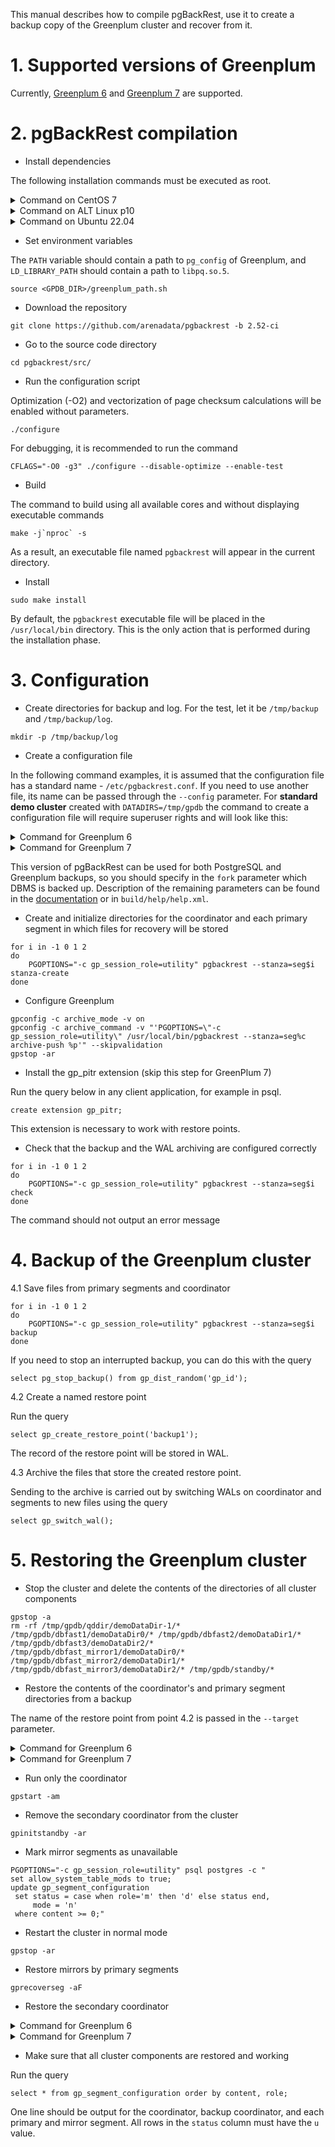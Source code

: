 This manual describes how to compile pgBackRest, use it to create a backup copy of the Greenplum cluster and recover from it.

# 1. Supported versions of Greenplum

Currently, [Greenplum 6](https://docs.vmware.com/en/VMware-Greenplum/6/greenplum-database/landing-index.html) and [Greenplum 7](https://docs.vmware.com/en/VMware-Greenplum/7/greenplum-database/landing-index.html) are supported.

# 2. pgBackRest compilation

- Install dependencies

The following installation commands must be executed as root.

<details> <summary> Command on CentOS 7 </summary>

```
yum install git gcc openssl-devel libxml2-devel bzip2-devel libzstd-devel lz4-devel libyaml-devel zlib-devel libssh2-devel
```
</details>

<details> <summary> Command on ALT Linux p10 </summary>

```
apt-get update
apt-get install git gcc openssl-devel libxml2-devel bzip2-devel libzstd-devel liblz4-devel libyaml-devel zlib-devel libssh2-devel
```
</details>

<details> <summary> Command on Ubuntu 22.04 </summary>

```
apt-get update
apt-get install gcc git libbz2-dev liblz4-dev libssh2-1-dev libssl-dev libxml2-dev libyaml-dev libzstd-dev pkg-config zlib1g-dev
```
</details>

- Set environment variables

The `PATH` variable should contain a path to `pg_config` of Greenplum, and `LD_LIBRARY_PATH` should contain a path to `libpq.so.5`.

```
source <GPDB_DIR>/greenplum_path.sh
```

- Download the repository
```
git clone https://github.com/arenadata/pgbackrest -b 2.52-ci
```

- Go to the source code directory
```
cd pgbackrest/src/
```

- Run the configuration script

Optimization (-O2) and vectorization of page checksum calculations will be enabled without parameters.
```
./configure
```

For debugging, it is recommended to run the command
```
CFLAGS="-O0 -g3" ./configure --disable-optimize --enable-test
```

- Build

The command to build using all available cores and without displaying executable commands
```
make -j`nproc` -s
```

As a result, an executable file named `pgbackrest` will appear in the current directory.

- Install

```
sudo make install
```
By default, the `pgbackrest` executable file will be placed in the `/usr/local/bin` directory. This is the only action that is performed during the installation phase.


# 3. Configuration
- Create directories for backup and log. For the test, let it be `/tmp/backup` and `/tmp/backup/log`.
```
mkdir -p /tmp/backup/log
```

- Create a configuration file

In the following command examples, it is assumed that the configuration file has a standard name - `/etc/pgbackrest.conf`. If you need to use another file, its name can be passed through the `--config` parameter. For **standard demo cluster** created with `DATADIRS=/tmp/gpdb` the command to create a configuration file will require superuser rights and will look like this:

<details> <summary> Command for Greenplum 6 </summary>

```
sudo tee /etc/pgbackrest.conf <<EOF
[seg-1]
pg1-path=/tmp/gpdb/qddir/demoDataDir-1
pg1-port=6000

[seg0]
pg1-path=/tmp/gpdb/dbfast1/demoDataDir0
pg1-port=6002

[seg1]
pg1-path=/tmp/gpdb/dbfast2/demoDataDir1
pg1-port=6003

[seg2]
pg1-path=/tmp/gpdb/dbfast3/demoDataDir2
pg1-port=6004

[global]
repo1-path=/tmp/backup
log-path=/tmp/backup/log
start-fast=y
fork=GPDB
EOF
```
</details>

<details> <summary> Command for Greenplum 7 </summary>

```
sudo tee /etc/pgbackrest.conf <<EOF
[seg-1]
pg1-path=/tmp/gpdb/qddir/demoDataDir-1
pg1-port=7000

[seg0]
pg1-path=/tmp/gpdb/dbfast1/demoDataDir0
pg1-port=7002

[seg1]
pg1-path=/tmp/gpdb/dbfast2/demoDataDir1
pg1-port=7003

[seg2]
pg1-path=/tmp/gpdb/dbfast3/demoDataDir2
pg1-port=7004

[global]
repo1-path=/tmp/backup
log-path=/tmp/backup/log
start-fast=y
fork=GPDB
EOF
```
</details>

This version of pgBackRest can be used for both PostgreSQL and Greenplum backups, so you should specify in the `fork` parameter which DBMS is backed up. Description of the remaining parameters can be found in the [documentation](https://pgbackrest.org/configuration.html) or in `build/help/help.xml`.

- Create and initialize directories for the coordinator and each primary segment in which files for recovery will be stored
```
for i in -1 0 1 2
do 
    PGOPTIONS="-c gp_session_role=utility" pgbackrest --stanza=seg$i stanza-create
done
```

- Configure Greenplum
```
gpconfig -c archive_mode -v on
gpconfig -c archive_command -v "'PGOPTIONS=\"-c gp_session_role=utility\" /usr/local/bin/pgbackrest --stanza=seg%c archive-push %p'" --skipvalidation
gpstop -ar
```

- Install the gp_pitr extension (skip this step for GreenPlum 7)

Run the query below in any client application, for example in psql.
```
create extension gp_pitr;
```
This extension is necessary to work with restore points.

- Check that the backup and the WAL archiving are configured correctly
```
for i in -1 0 1 2
do 
	PGOPTIONS="-c gp_session_role=utility" pgbackrest --stanza=seg$i check
done
```
The command should not output an error message

# 4. Backup of the Greenplum cluster

4.1 Save files from primary segments and coordinator
```
for i in -1 0 1 2
do 
    PGOPTIONS="-c gp_session_role=utility" pgbackrest --stanza=seg$i backup
done
```
If you need to stop an interrupted backup, you can do this with the query
```
select pg_stop_backup() from gp_dist_random('gp_id');
```

4.2 Сreate a named restore point

Run the query
```
select gp_create_restore_point('backup1');
```
The record of the restore point will be stored in WAL.

4.3 Archive the files that store the created restore point.

Sending to the archive is carried out by switching WALs on coordinator and segments to new files using the query
```
select gp_switch_wal();
```

# 5. Restoring the Greenplum cluster

- Stop the cluster and delete the contents of the directories of all cluster components
```
gpstop -a
rm -rf /tmp/gpdb/qddir/demoDataDir-1/* /tmp/gpdb/dbfast1/demoDataDir0/* /tmp/gpdb/dbfast2/demoDataDir1/* /tmp/gpdb/dbfast3/demoDataDir2/* /tmp/gpdb/dbfast_mirror1/demoDataDir0/* /tmp/gpdb/dbfast_mirror2/demoDataDir1/* /tmp/gpdb/dbfast_mirror3/demoDataDir2/* /tmp/gpdb/standby/*
```

- Restore the contents of the coordinator's and primary segment directories from a backup

The name of the restore point from point 4.2 is passed in the `--target` parameter.
<details> <summary> Command for Greenplum 6 </summary>

```
for i in -1 0 1 2
do 
    pgbackrest --stanza=seg$i --type=name --target=backup1 restore
done
```
</details>

<details> <summary> Command for Greenplum 7 </summary>

```
for i in -1 0 1 2
do 
    pgbackrest --stanza=seg$i --type=name --target=backup1 --target-action=promote restore
done
```
In Greenplum 7, the recovery_target_action configuration parameter has been introduced to dictate the system's action upon reaching a specified recovery point. The default setting, pause, halts the recovery process, waiting for further instructions. To ensure the cluster automatically resumes operation post-recovery, this parameter should be changed to promote.
</details>

- Run only the coordinator
```
gpstart -am
```

- Remove the secondary coordinator from the cluster
```
gpinitstandby -ar
```

- Mark mirror segments as unavailable
```
PGOPTIONS="-c gp_session_role=utility" psql postgres -c "
set allow_system_table_mods to true;
update gp_segment_configuration 
 set status = case when role='m' then 'd' else status end, 
     mode = 'n'
 where content >= 0;"
```

- Restart the cluster in normal mode
```
gpstop -ar
```

- Restore mirrors by primary segments
```
gprecoverseg -aF
```

- Restore the secondary coordinator
<details> <summary> Command for Greenplum 6 </summary>

```
gpinitstandby -as $HOSTNAME -S /tmp/gpdb/standby -P 6001
```
</details>

<details> <summary> Command for Greenplum 7 </summary>

```
gpinitstandby -as $HOSTNAME -S /tmp/gpdb/standby -P 7001
```
</details>

- Make sure that all cluster components are restored and working

Run the query
```
select * from gp_segment_configuration order by content, role;
```

One line should be output for the coordinator, backup coordinator, and each primary and mirror segment. All rows in the `status` column must have the `u` value.
